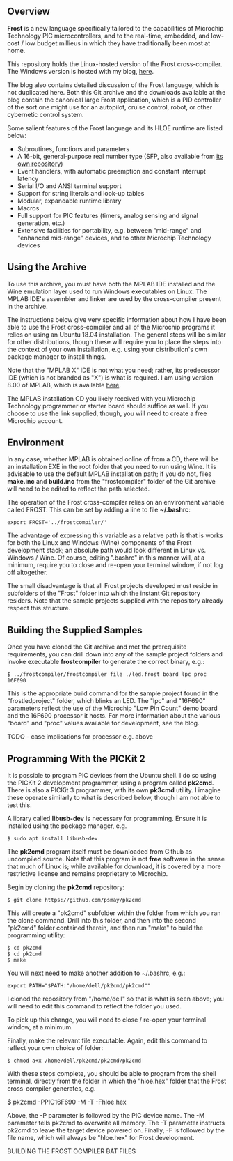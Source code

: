 ## Overview

**Frost** is a new language specifically tailored to the capabilities of Microchip Technology PIC microcontrollers, and to the real-time, embedded, and low-cost / low budget millieus in which they have traditionally been most at home. 

This repository holds the Linux-hosted version of the Frost cross-compiler. The Windows version is hosted with my blog, [here](http://beauscode.blogspot.com/2013/02/language-and-development-tool-for.html). 

The blog also contains detailed discussion of the Frost language, which is not duplicated here. Both this Git archive and the downloads available at the blog contain the canonical large Frost application, which is a PID controller of the sort one might use for an autopilot, cruise control, robot, or other cybernetic control system. 

Some salient features of the Frost language and its HLOE runtime are listed below:

* Subroutines, functions and parameters    
* A 16-bit, general-purpose real number type (SFP, also available from [its own repository](https://github.com/beau1399/frost))
* Event handlers, with automatic preemption and constant interrupt latency 
* Serial I/O and ANSI terminal support   
* Support for string literals and look-up tables  
* Modular, expandable runtime library 
* Macros  
* Full support for PIC features (timers, analog sensing and signal generation, etc.) 
* Extensive facilities for portability, e.g. between "mid-range" and "enhanced mid-range" devices, and to other Microchip Technology devices 

## Using the Archive

To use this archive, you must have both the MPLAB IDE installed and the Wine emulation layer used to run Windows executables on Linux. The MPLAB IDE's assembler and linker are used by the cross-compiler present in the archive. 

The instructions below give very specific information about how I have been able to use the Frost cross-compiler and all of the Microchip programs it relies on using an Ubuntu 18.04 installation. The general steps will be similar for other distributions, though these will require you to place the steps into the context of your own installation, e.g. using your distribution's own package manager to install things.

Note that the "MPLAB X" IDE is not what you need; rather, its predecessor IDE (which is not branded as "X") is what is required. I am using version 8.00 of MPLAB, which is available [here](http://ww1.microchip.com/downloads/en/DeviceDoc/mpl610full.zip). 

The MPLAB installation CD you likely received with you Microchip Technology programmer or starter board should suffice as well. If you choose to use the link supplied, though, you will need to create a free Microchip account.

## Environment

In any case, whether MPLAB is obtained online of from a CD, there will be an installation EXE in the root folder that you need to run using Wine. It is advisable to use the default MPLAB installation path; if you do not, files **make.inc** and **build.inc** from the "frostcompiler" folder of the Git archive will need to be edited to reflect the path selected.

The operation of the Frost cross-compiler relies on an environment variable called FROST. This can be set by adding a line to file **~/.bashrc**:

```export FROST='../frostcompiler/'```

The advantage of expressing this variable as a relative path is that is works for both the Linux and Windows (Wine) components of the Frost development stack; an absolute path would look different in Linux vs. Windows / Wine. Of course, editing ".bashrc" in this manner will, at a minimum, require you to close and re-open your terminal window, if not log off altogether.

The small disadvantage is that all Frost projects developed must reside in subfolders of the "Frost" folder into which the instant Git repository residers. Note that the sample projects supplied with the repository already respect this structure.

## Building the Supplied Samples

Once you have cloned the Git archive and met the prerequisite requirements, you can drill down into any of the sample project folders and invoke executable **frostcompiler** to generate the correct binary, e.g.:

```$ ../frostcompiler/frostcompiler file ./led.frost board lpc proc 16F690```

This is the appropriate build command for the sample project found in the "frostledproject" folder, which blinks an LED. The "lpc" and "16F690" parameters reflect the use of the Microchip "Low Pin Count" demo board and the 16F690 processor it hosts. For more information about the various "board" and "proc" values available for development, see the blog.

TODO - case implications for processor e.g. above

## Programming With the PICKit 2

It is possible to program PIC devices from the Ubuntu shell. I do so using the PICKit 2 development programmer, using a program called **pk2cmd**. There is also a PICKit 3 programmer, with its own **pk3cmd** utility. I imagine these operate similarly to what is described below, though I am not able to test this. 

A library called **libusb-dev** is necessary for programming. Ensure it is installed using the package manager, e.g.

```$ sudo apt install libusb-dev```

The **pk2cmd** program itself must be downloaded from Github as uncompiled source. Note that this program is not **free** software in the sense that much of Linux is; while available for download, it is covered by a more restrictive license and remains proprietary to Microchip.

Begin by cloning the **pk2cmd** repository:

```$ git clone https://github.com/psmay/pk2cmd```

This will create a "pk2cmd" subfolder within the folder from which you ran the clone command. Drill into this folder, and then into the second "pk2cmd" folder contained therein, and then run "make" to build the programming utility:

```
$ cd pk2cmd
$ cd pk2cmd
$ make
```
You will next need to make another addition to ~/.bashrc, e.g.:

```export PATH="$PATH:"/home/dell/pk2cmd/pk2cmd""```

I cloned the repository from "/home/dell" so that is what is seen above; you will need to edit this command to reflect the folder you used.

To pick up this change, you will need to close / re-open your terminal window, at a minimum.

Finally, make the relevant file executable. Again, edit this command to reflect your own choice of folder:

```$ chmod a+x /home/dell/pk2cmd/pk2cmd/pk2cmd```

With these steps complete, you should be able to program from the shell terminal, directly from the folder in which the "hloe.hex" folder that the Frost cross-compiler generates, e.g.

$ pk2cmd -PPIC16F690 -M -T -Fhloe.hex

Above, the -P parameter is followed by the PIC device name. The -M parameter tells pk2cmd to overwrite all memory. The -T parameter instructs pk2cmd to leave the target device powered on. Finally, -F is followed by the file name, which will always be "hloe.hex" for Frost development.


BUILDING THE FROST OCMPILER
BAT FILES



